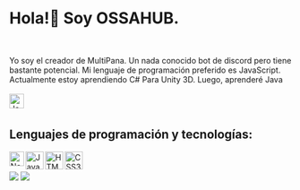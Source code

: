 <h1>Hola!👋 Soy OSSAHUB.</h1> <br>
  <p>
  Yo soy el creador de MultiPana. Un nada conocido bot de discord pero tiene bastante potencial. Mi lenguaje de programación preferido es JavaScript. Actualmente estoy aprendiendo 
  C# Para Unity 3D.  Luego, aprenderé Java<br>
  <br>
    <img align="left" alt="Java" width="26px" src="https://api.iconify.design/mdi:language-java.svg?color=%2300fef4&height=32" />
  </p> <br>
  

<p>
  <h2>Lenguajes de programación y tecnologías:</h2>
  <img align="left" alt="Node.js" width="26px" src="https://api.iconify.design/mdi:nodejs.svg?color=%2300fef4&height=32" />
  <img align="left" alt="JavaScript" width="32px" src="https://api.iconify.design/mdi:language-javascript.svg?color=%2300fef4&height=32" />
  <img align="left" alt="HTML5" width="32px" src="https://api.iconify.design/mdi:language-html5.svg?color=%2300fef4&height=32" />
  <img align="left" alt="CSS3" width="32px" src="https://api.iconify.design/mdi:language-css3.svg?color=%2300fef4&height=32" /> <br>
  <br>
  <img align="center" src="https://github-readme-stats.vercel.app/api/top-langs/?username=ossa-b&theme=radical" />
  <img align="center" src="https://github-readme-stats.vercel.app/api?username=ossa-b&show_icons=true&theme=radical" />
  
  


</p>
